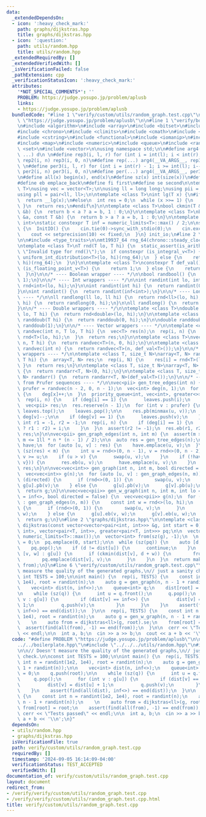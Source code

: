 ```yaml
---
data:
  _extendedDependsOn:
  - icon: ':heavy_check_mark:'
    path: graphs/dijkstras.hpp
    title: graphs/dijkstras.hpp
  - icon: ':question:'
    path: utils/random.hpp
    title: utils/random.hpp
  _extendedRequiredBy: []
  _extendedVerifiedWith: []
  _isVerificationFailed: false
  _pathExtension: cpp
  _verificationStatusIcon: ':heavy_check_mark:'
  attributes:
    '*NOT_SPECIAL_COMMENTS*': ''
    PROBLEM: https://judge.yosupo.jp/problem/aplusb
    links:
    - https://judge.yosupo.jp/problem/aplusb
  bundledCode: "#line 1 \"verify/custom/utils/random_graph.test.cpp\"\n#define PROBLEM\
    \ \"https://judge.yosupo.jp/problem/aplusb\"\n\n#line 1 \"verify/boilerplate.hpp\"\
    \n#include <algorithm>\n#include <array>\n#include <bitset>\n#include <cassert>\n\
    #include <chrono>\n#include <climits>\n#include <cmath>\n#include <cstdint>\n\
    #include <cstring>\n#include <functional>\n#include <iomanip>\n#include <iostream>\n\
    #include <map>\n#include <numeric>\n#include <queue>\n#include <random>\n#include\
    \ <set>\n#include <vector>\n\nusing namespace std;\n\n#define arg4(a, b, c, d,\
    \ ...) d\n \n#define rep3(i, l, r) for (int i = int(l); i < int(r); i++)\n#define\
    \ rep2(i, n) rep3(i, 0, n)\n#define rep(...) arg4(__VA_ARGS__, rep3, rep2) (__VA_ARGS__)\n\
    \ \n#define per3(i, l, r) for (int i = int(r) - 1; i >= int(l); i--)\n#define\
    \ per2(i, n) per3(i, 0, n)\n#define per(...) arg4(__VA_ARGS__, per3, per2) (__VA_ARGS__)\n\
    \n#define all(x) begin(x), end(x)\n#define sz(x) int(size(x))\n#define pb push_back\n\
    #define eb emplace_back\n#define fi first\n#define se second\n\ntemplate <class\
    \ T>\nusing vec = vector<T>;\n\nusing ll = long long;\nusing pii = pair<int, int>;\n\
    using pll = pair<ll, ll>;\n\ntemplate <class T>\nint lg(T x) {\n#if __has_builtin(__lg)\n\
    \  return __lg(x);\n#else\n  int res = 0;\n  while (x >>= 1) {\n    res++;\n \
    \ }\n  return res;\n#endif\n}\n\ntemplate <class T>\nbool ckmin(T &a, const T\
    \ &b) {\n  return b < a ? a = b, 1 : 0;\n}\n\ntemplate <class T>\nbool ckmax(T\
    \ &a, const T &b) {\n  return b > a ? a = b, 1 : 0;\n}\n\ntemplate <class T =\
    \ int>\nstatic constexpr T inf = numeric_limits<T>::max() / 2;\n\nstruct InitIO\
    \ {\n  InitIO() {\n    cin.tie(0)->sync_with_stdio(0);\n    cin.exceptions(cin.failbit);\n\
    \    cout << setprecision(10) << fixed;\n  }\n} init_io;\n#line 2 \"utils/random.hpp\"\
    \n\n#include <type_traits>\n\nmt19937_64 rng_64(chrono::steady_clock::now().time_since_epoch().count());\n\
    \ntemplate <class T>\nT rnd(T lo, T hi) {\n  static_assert(is_arithmetic_v<T>,\
    \ \"Invalid type for rnd()\");\n  if constexpr (is_integral_v<T>) {\n    return\
    \ uniform_int_distribution<T>(lo, hi)(rng_64);\n  } else {\n    return uniform_real_distribution<T>(lo,\
    \ hi)(rng_64);\n  }\n}\n\ntemplate <class T>\nconstexpr T def_val() {\n  if constexpr\
    \ (is_floating_point_v<T>) {\n    return 1;\n  } else {\n    return inf<T>;\n\
    \  }\n}\n\n/* ---- Boolean wrapper ---- */\n\nbool randbool() {\n  return rnd<int>(0,\
    \ 1);\n}\n\n/* ---- Int wrappers ---- */\n\nint randint(int lo, int hi) {\n  return\
    \ rnd<int>(lo, hi);\n}\n\nint randint(int hi) {\n  return randint(0, hi - 1);\n\
    }\n\nint randint() {\n  return randint(inf<int>);\n}\n\n/* ---- Long long wrappers\
    \ ---- */\n\nll randlong(ll lo, ll hi) {\n  return rnd<ll>(lo, hi);\n}\n\nll randlong(ll\
    \ hi) {\n  return randlong(0, hi);\n}\n\nll randlong() {\n  return randlong(inf<ll>);\n\
    }\n\n/* ---- Double wrappers ---- */\n\ntemplate <class T>\ndouble randdoub(T\
    \ lo, T hi) {\n  return rnd<double>(lo, hi);\n}\n\ntemplate <class T>\ndouble\
    \ randdoub(T hi) {\n  return randdoub(0, hi);\n}\n\ndouble randdoub() {\n  return\
    \ randdoub(1);\n}\n\n/* ---- Vector wrappers ---- */\n\ntemplate <class T>\nvec<T>\
    \ randvec(int n, T lo, T hi) {\n  vec<T> res(n);\n  rep(i, n) {\n    res[i] =\
    \ rnd<T>(lo, hi);\n  }\n  return res;\n}\n\ntemplate <class T>\nvec<T> randvec(int\
    \ n, T hi) {\n  return randvec<T>(n, 0, hi);\n}\n\ntemplate <class T>\nvec<T>\
    \ randvec(int n) {\n  return randvec<T>(n, def_val<T>());\n}\n\n/* ---- Array\
    \ wrappers ---- */\n\ntemplate <class T, size_t N>\narray<T, N> randarr(T lo,\
    \ T hi) {\n  array<T, N> res;\n  rep(i, N) {\n    res[i] = rnd<T>(lo, hi);\n \
    \ }\n  return res;\n}\n\ntemplate <class T, size_t N>\narray<T, N> randarr(T hi)\
    \ {\n  return randarr<T, N>(0, hi);\n}\n\ntemplate <class T, size_t N>\narray<T,\
    \ N> randarr() {\n  return randarr<T, N>(def_val<T>());\n}\n\n/* ---- Graph generation\
    \ from Prufer sequences ---- */\n\nvec<pii> gen_tree_edges(int n) {\n  const vec<int>\
    \ prufer = randvec(n - 2, 0, n - 1);\n  vec<int> deg(n, 1);\n  for (int x : prufer)\
    \ {\n    deg[x]++;\n  }\n  priority_queue<int, vec<int>, greater<>> leaves;\n\
    \  rep(i, n) {\n    if (deg[i] == 1) {\n      leaves.push(i);\n    }\n  }\n\n\
    \  vec<pii> res;\n  res.reserve(n - 1);\n  for (int v : prufer) {\n    int u =\
    \ leaves.top();\n    leaves.pop();\n\n    res.pb(minmax(u, v));\n    deg[u]--,\
    \ deg[v]--;\n\n    if (deg[v] == 1) {\n      leaves.push(v);\n    }\n  }\n\n \
    \ int r1 = -1, r2 = -1;\n  rep(i, n) {\n    if (deg[i] == 1) {\n      (r1 == -1\
    \ ? r1 : r2) = i;\n    }\n  }\n  assert(r2 != -1);\n  res.eb(r1, r2);\n\n  return\
    \ res;\n}\n\nvec<pii> gen_graph_edges(int n, int m) {\n  assert(m >= n - 1 &&\
    \ m <= 1ll * n * (n - 1) / 2);\n\n  auto res = gen_tree_edges(n);\n  set<pii>\
    \ have;\n  for (auto [u, v] : res) {\n    have.emplace(u, v);\n  }\n\n  while\
    \ (sz(res) < m) {\n    int u = rnd<>(0, n - 1), v = rnd<>(0, n - 2);\n    v +=\
    \ v >= u;\n    if (u > v) {\n      swap(u, v);\n    }\n    if (!have.count({u,\
    \ v})) {\n      res.eb(u, v);\n      have.emplace(u, v);\n    }\n  }\n  return\
    \ res;\n}\n\nvec<vec<int>> gen_graph(int n, int m, bool directed = false) {\n\
    \  vec<vec<int>> g(n);\n  for (auto [u, v] : gen_graph_edges(n, m)) {\n    if\
    \ (directed) {\n      if (rnd<>(0, 1)) {\n        swap(u, v);\n      }\n     \
    \ g[u].pb(v);\n    } else {\n      g[u].pb(v);\n      g[v].pb(u);\n    }\n  }\n\
    \  return g;\n}\n\nvec<vec<pii>> gen_w_graph(int n, int m, int lo = 1, int hi\
    \ = inf<>, bool directed = false) {\n  vec<vec<pii>> g(n);\n  for (auto [u, v]\
    \ : gen_graph_edges(n, m)) {\n    const int w = rnd<>(lo, hi);\n    if (directed)\
    \ {\n      if (rnd<>(0, 1)) {\n        swap(u, v);\n      }\n      g[u].eb(v,\
    \ w);\n    } else {\n      g[u].eb(v, w);\n      g[v].eb(u, w);\n    }\n  }\n\
    \  return g;\n}\n#line 2 \"graphs/dijkstras.hpp\"\n\ntemplate <class T>\nauto\
    \ dijkstras(const vector<vector<pair<int, int>>> &g, int start = 0) {\n  priority_queue<pair<T,\
    \ int>, vector<pair<T, int>>, greater<pair<T, int>>> pq;\n\n  vector<T> dist(sz(g),\
    \ numeric_limits<T>::max());\n  vector<int> from(sz(g), -1);\n  \n  dist[start]\
    \ = 0;\n  pq.emplace(0, start);\n\n  while (sz(pq)) {\n    auto [d, u] = pq.top();\n\
    \    pq.pop();\n    if (d != dist[u]) {\n      continue;\n    }\n    for (auto\
    \ [v, w] : g[u]) {\n      if (ckmin(dist[v], d + w)) {\n        from[v] = u;\n\
    \        pq.emplace(dist[v], v);\n      }\n    }\n  }\n  return make_pair(dist,\
    \ from);\n}\n#line 6 \"verify/custom/utils/random_graph.test.cpp\"\n\n// Doesn't\
    \ measure the quality of the generated graphs,\n// just a sanity check.\n\nconst\
    \ int TESTS = 100;\n\nint main() {\n  rep(i, TESTS) {\n    const int n = randint(1e2,\
    \ 1e4), root = randint(n);\n    auto g = gen_graph(n, n - 1 + randint(n));\n\n\
    \    vec<int> dist(n, inf<>);\n    queue<int> q;\n    dist[root] = 0;\n    q.push(root);\n\
    \n    while (sz(q)) {\n      int u = q.front();\n      q.pop();\n      for (int\
    \ v : g[u]) {\n        if (dist[v] == inf<>) {\n          dist[v] = dist[u] +\
    \ 1;\n          q.push(v);\n        }\n      }\n    }\n    assert(find(all(dist),\
    \ inf<>) == end(dist));\n  }\n\n  rep(i, TESTS) {\n    const int n = randint(1e2,\
    \ 1e4), root = randint(n);\n    auto g = gen_w_graph(n, n - 1 + randint(n));\n\
    \    \n    auto from = dijkstras<ll>(g, root).se;\n    from[root] = root;\n  \
    \  assert(find(all(from), -1) == end(from));\n  }\n\n  cerr << \"Tests passed\"\
    \ << endl;\n\n  int a, b;\n  cin >> a >> b;\n  cout << a + b << '\\n';\n}\n"
  code: "#define PROBLEM \"https://judge.yosupo.jp/problem/aplusb\"\n\n#include \"\
    ../../boilerplate.hpp\"\n#include \"../../../utils/random.hpp\"\n#include \"../../../graphs/dijkstras.hpp\"\
    \n\n// Doesn't measure the quality of the generated graphs,\n// just a sanity\
    \ check.\n\nconst int TESTS = 100;\n\nint main() {\n  rep(i, TESTS) {\n    const\
    \ int n = randint(1e2, 1e4), root = randint(n);\n    auto g = gen_graph(n, n -\
    \ 1 + randint(n));\n\n    vec<int> dist(n, inf<>);\n    queue<int> q;\n    dist[root]\
    \ = 0;\n    q.push(root);\n\n    while (sz(q)) {\n      int u = q.front();\n \
    \     q.pop();\n      for (int v : g[u]) {\n        if (dist[v] == inf<>) {\n\
    \          dist[v] = dist[u] + 1;\n          q.push(v);\n        }\n      }\n\
    \    }\n    assert(find(all(dist), inf<>) == end(dist));\n  }\n\n  rep(i, TESTS)\
    \ {\n    const int n = randint(1e2, 1e4), root = randint(n);\n    auto g = gen_w_graph(n,\
    \ n - 1 + randint(n));\n    \n    auto from = dijkstras<ll>(g, root).se;\n   \
    \ from[root] = root;\n    assert(find(all(from), -1) == end(from));\n  }\n\n \
    \ cerr << \"Tests passed\" << endl;\n\n  int a, b;\n  cin >> a >> b;\n  cout <<\
    \ a + b << '\\n';\n}"
  dependsOn:
  - utils/random.hpp
  - graphs/dijkstras.hpp
  isVerificationFile: true
  path: verify/custom/utils/random_graph.test.cpp
  requiredBy: []
  timestamp: '2024-09-05 16:14:09-04:00'
  verificationStatus: TEST_ACCEPTED
  verifiedWith: []
documentation_of: verify/custom/utils/random_graph.test.cpp
layout: document
redirect_from:
- /verify/verify/custom/utils/random_graph.test.cpp
- /verify/verify/custom/utils/random_graph.test.cpp.html
title: verify/custom/utils/random_graph.test.cpp
---
```


